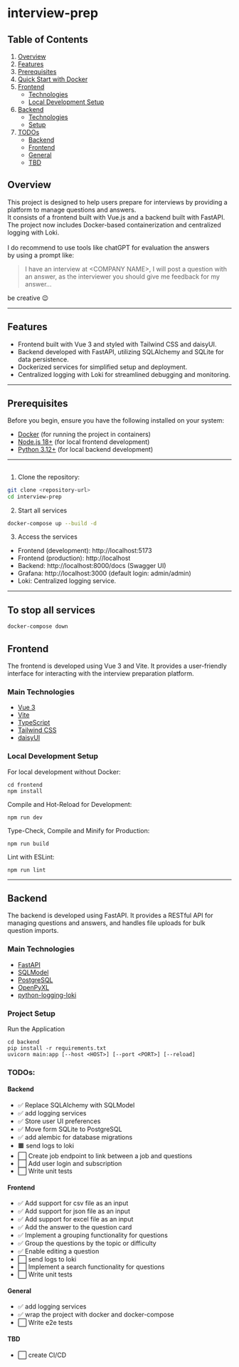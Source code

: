 # interview-prep

## Table of Contents
1. [Overview](#overview)
2. [Features](#features)
3. [Prerequisites](#prerequisites)
4. [Quick Start with Docker](#quick-start-with-docker)
5. [Frontend](#frontend)
   - [Technologies](#main-technologies)
   - [Local Development Setup](#local-development-setup)
6. [Backend](#backend)
   - [Technologies](#main-technologies-1)
   - [Setup](#project-setup)
7. [TODOs](#todos)
   - [Backend](#backend-1)
   - [Frontend](#frontend-1)
   - [General](#general)
   - [TBD](#tbd)

## Overview

This project is designed to help users prepare for interviews by providing a platform to manage questions and answers.<br>
It consists of a frontend built with Vue.js and a backend built with FastAPI.<br>
The project now includes Docker-based containerization and centralized logging with Loki.<br><br>
I do recommend to use tools like chatGPT for evaluation the answers<br>
by using a prompt like:
> I have an interview at \<COMPANY NAME>, I will post a question with an answer,
> as the interviewer you should give me feedback for my answer...

be creative :wink:

---

## Features
- Frontend built with Vue 3 and styled with Tailwind CSS and daisyUI.
- Backend developed with FastAPI, utilizing SQLAlchemy and SQLite for data persistence.
- Dockerized services for simplified setup and deployment.
- Centralized logging with Loki for streamlined debugging and monitoring.

---

## Prerequisites
Before you begin, ensure you have the following installed on your system:
- [Docker](https://docs.docker.com/get-docker/) (for running the project in containers)
- [Node.js 18+](https://nodejs.org/) (for local frontend development)
- [Python 3.12+](https://www.python.org/) (for local backend development)

---

## 
1. Clone the repository:
  ```bash
  git clone <repository-url>
  cd interview-prep
  ```

2. Start all services
  ```bash
  docker-compose up --build -d
  ```

3. Access the services
  * Frontend (development): http://localhost:5173
  * Frontend (production): http://localhost
  * Backend: http://localhost:8000/docs (Swagger UI)
  * Grafana: http://localhost:3000 (default login: admin/admin)
  * Loki: Centralized logging service.

---

## To stop all services
```bash
docker-compose down
```

## Frontend

The frontend is developed using Vue 3 and Vite. It provides a user-friendly interface for interacting with the interview preparation platform.

### Main Technologies
- [Vue 3](https://vuejs.org/guide/quick-start)
- [Vite](https://vite.dev/)
- [TypeScript](https://www.typescriptlang.org/)
- [Tailwind CSS](https://tailwindcss.com/)
- [daisyUI](https://daisyui.com/)

### Local Development Setup
For local development without Docker:
```shell
cd frontend
npm install
```

Compile and Hot-Reload for Development:
```shell
npm run dev
```

Type-Check, Compile and Minify for Production:
```shell
npm run build
```

Lint with ESLint:
```shell
npm run lint
```

---

## Backend

The backend is developed using FastAPI. It provides a RESTful API for managing questions and answers, and handles file uploads for bulk question imports.

### Main Technologies
- [FastAPI](https://fastapi.tiangolo.com/tutorial/first-steps/)
- [SQLModel](https://sqlmodel.tiangolo.com/)
- [PostgreSQL](https://www.postgresql.org/)
- [OpenPyXL](https://openpyxl.readthedocs.io/en/stable/)
- [python-logging-loki](https://pypi.org/project/python-logging-loki/)

### Project Setup
Run the Application
```shell
cd backend
pip install -r requirements.txt
uvicorn main:app [--host <HOST>] [--port <PORT>] [--reload]
```

### TODOs:
#### Backend
- ✅ Replace SQLAlchemy with SQLModel
- ✅ add logging services
- ✅ Store user UI preferences
- ✅ Move form SQLite to PostgreSQL
- ✅ add alembic for database migrations
- 🟧 send logs to loki
- ⬜ Create job endpoint to link between a job and questions
- ⬜ Add user login and subscription
- ⬜ Write unit tests

#### Frontend
- ✅ Add support for csv file as an input
- ✅ Add support for json file as an input
- ✅ Add support for excel file as an input
- ✅ Add the answer to the question card 
- ✅ Implement a grouping functionality for questions
- ✅ Group the questions by the topic or difficulty
- ✅ Enable editing a question
- ⬜ send logs to loki
- ⬜ Implement a search functionality for questions
- ⬜ Write unit tests

#### General
- ✅ add logging services
- ✅ wrap the project with docker and docker-compose
- ⬜ Write e2e tests

#### TBD
- ⬜ create CI/CD
